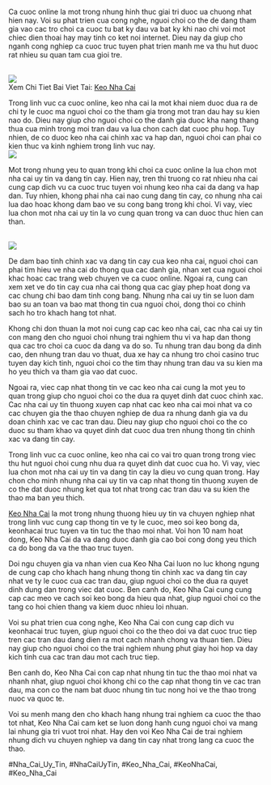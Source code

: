 <p>Ca cuoc online la mot trong nhung hinh thuc giai tri duoc ua chuong nhat hien nay. Voi su phat trien cua cong nghe, nguoi choi co the de dang tham gia vao cac tro choi ca cuoc tu bat ky dau va bat ky khi nao chi voi mot chiec dien thoai hay may tinh co ket noi internet. Dieu nay da giup cho nganh cong nghiep ca cuoc truc tuyen phat trien manh me va thu hut duoc rat nhieu su quan tam cua gioi tre.</p><br><img src="https://www.hcm.uk.com/wp-content/uploads/2025/02/keo-nha-cai-1.webp"></br>
Xem Chi Tiet Bai Viet Tai: <a href="https://www.hcm.uk.com/">Keo Nha Cai</a><p>Trong linh vuc ca cuoc online, keo nha cai la mot khai niem duoc dua ra de chi ty le cuoc ma nguoi choi co the tham gia trong mot tran dau hay su kien nao do. Dieu nay giup cho nguoi choi co the danh gia duoc kha nang thang thua cua minh trong moi tran dau va lua chon cach dat cuoc phu hop. Tuy nhien, de co duoc keo nha cai chinh xac va hap dan, nguoi choi can phai co kien thuc va kinh nghiem trong linh vuc nay.<br><img src="https://www.hcm.uk.com/wp-content/uploads/2025/02/keo-nha-cai-3.webp"></br><p>Mot trong nhung yeu to quan trong khi choi ca cuoc online la lua chon mot nha cai uy tin va dang tin cay. Hien nay, tren thi truong co rat nhieu nha cai cung cap dich vu ca cuoc truc tuyen voi nhung keo nha cai da dang va hap dan. Tuy nhien, khong phai nha cai nao cung dang tin cay, co nhung nha cai lua dao hoac khong dam bao ve su cong bang trong khi choi. Vi vay, viec lua chon mot nha cai uy tin la vo cung quan trong va can duoc thuc hien can than.</p><br><img src="https://www.hcm.uk.com/wp-content/uploads/2024/12/image-14.webp"></br><p>De dam bao tinh chinh xac va dang tin cay cua keo nha cai, nguoi choi can phai tim hieu ve nha cai do thong qua cac danh gia, nhan xet cua nguoi choi khac hoac cac trang web chuyen ve ca cuoc online. Ngoai ra, cung can xem xet ve do tin cay cua nha cai thong qua cac giay phep hoat dong va cac chung chi bao dam tinh cong bang. Nhung nha cai uy tin se luon dam bao su an toan va bao mat thong tin cua nguoi choi, dong thoi co chinh sach ho tro khach hang tot nhat.<p>Khong chi don thuan la mot noi cung cap cac keo nha cai, cac nha cai uy tin con mang den cho nguoi choi nhung trai nghiem thu vi va hap dan thong qua cac tro choi ca cuoc da dang va do so. Tu nhung tran dau bong da dinh cao, den nhung tran dau vo thuat, dua xe hay ca nhung tro choi casino truc tuyen day kich tinh, nguoi choi co the tim thay nhung tran dau va su kien ma ho yeu thich va tham gia vao dat cuoc.</p><p>Ngoai ra, viec cap nhat thong tin ve cac keo nha cai cung la mot yeu to quan trong giup cho nguoi choi co the dua ra quyet dinh dat cuoc chinh xac. Cac nha cai uy tin thuong xuyen cap nhat cac keo nha cai moi nhat va co cac chuyen gia the thao chuyen nghiep de dua ra nhung danh gia va du doan chinh xac ve cac tran dau. Dieu nay giup cho nguoi choi co the co duoc su tham khao va quyet dinh dat cuoc dua tren nhung thong tin chinh xac va dang tin cay.<p>Trong linh vuc ca cuoc online, keo nha cai co vai tro quan trong trong viec thu hut nguoi choi cung nhu dua ra quyet dinh dat cuoc cua ho. Vi vay, viec lua chon mot nha cai uy tin va dang tin cay la dieu vo cung quan trong. Hay chon cho minh nhung nha cai uy tin va cap nhat thong tin thuong xuyen de co the dat duoc nhung ket qua tot nhat trong cac tran dau va su kien the thao ma ban yeu thich.</p><p><a href="https://www.hcm.uk.com/">Keo Nha Cai</a> la mot trong nhung thuong hieu uy tin va chuyen nghiep nhat trong linh vuc cung cap thong tin ve ty le cuoc, meo soi keo bong da, keonhacai truc tuyen va tin tuc the thao moi nhat. Voi hon 10 nam hoat dong, Keo Nha Cai da va dang duoc danh gia cao boi cong dong yeu thich ca do bong da va the thao truc tuyen. 

Doi ngu chuyen gia va nhan vien cua Keo Nha Cai luon no luc khong ngung de cung cap cho khach hang nhung thong tin chinh xac va dang tin cay nhat ve ty le cuoc cua cac tran dau, giup nguoi choi co the dua ra quyet dinh dung dan trong viec dat cuoc. Ben canh do, Keo Nha Cai cung cung cap cac meo ve cach soi keo bong da hieu qua nhat, giup nguoi choi co the tang co hoi chien thang va kiem duoc nhieu loi nhuan.

Voi su phat trien cua cong nghe, Keo Nha Cai con cung cap dich vu keonhacai truc tuyen, giup nguoi choi co the theo doi va dat cuoc truc tiep tren cac tran dau dang dien ra mot cach nhanh chong va thuan tien. Dieu nay giup cho nguoi choi co the trai nghiem nhung phut giay hoi hop va day kich tinh cua cac tran dau mot cach truc tiep.

Ben canh do, Keo Nha Cai con cap nhat nhung tin tuc the thao moi nhat va nhanh nhat, giup nguoi choi khong chi co the cap nhat thong tin ve cac tran dau, ma con co the nam bat duoc nhung tin tuc nong hoi ve the thao trong nuoc va quoc te.

Voi su menh mang den cho khach hang nhung trai nghiem ca cuoc the thao tot nhat, Keo Nha Cai cam ket se luon dong hanh cung nguoi choi va mang lai nhung gia tri vuot troi nhat. Hay den voi Keo Nha Cai de trai nghiem nhung dich vu chuyen nghiep va dang tin cay nhat trong lang ca cuoc the thao.</p>
#Nha_Cai_Uy_Tin, #NhaCaiUyTin, #Keo_Nha_Cai, #KeoNhaCai, #Keo_Nha_Cai
